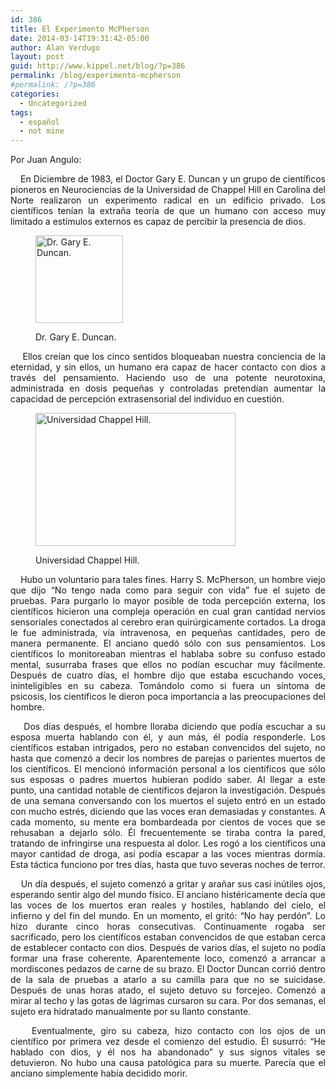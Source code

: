 ```yaml
---
id: 386
title: El Experimento McPherson
date: 2014-03-14T19:31:42-05:00
author: Alan Verdugo
layout: post
guid: http://www.kippel.net/blog/?p=386
permalink: /blog/experimento-mcpherson
#permalink: /?p=386
categories:
  - Uncategorized
tags:
  - español
  - not mine
---
```

<p style="text-align: justify;">
  Por Juan Angulo:
</p>

<p style="text-align: justify;">
      En Diciembre de 1983, el Doctor Gary E. Duncan y un grupo de científicos pioneros en Neurociencias de la Universidad de Chappel Hill en Carolina del Norte realizaron un experimento radical en un edificio privado. Los científicos tenían la extraña teoría de que un humano con acceso muy limitado a estímulos externos es capaz de percibir la presencia de dios.
</p><figure id="attachment_389" aria-describedby="caption-attachment-389" style="width: 140px" class="wp-caption aligncenter">

<img class="size-full wp-image-389" alt="Dr. Gary E. Duncan." src="http://li106-124.members.linode.com/blog/wp-content/uploads/2014/03/doc.jpg" width="140" height="140" /> <figcaption id="caption-attachment-389" class="wp-caption-text">Dr. Gary E. Duncan.</figcaption></figure> 

<p style="text-align: justify;">
      Ellos creían que los cinco sentidos bloqueaban nuestra conciencia de la eternidad, y sin ellos, un humano era capaz de hacer contacto con dios a través del pensamiento. Haciendo uso de una potente neurotoxina, administrada en dosis pequeñas y controladas pretendían aumentar la capacidad de percepción extrasensorial del individuo en cuestión.
</p><figure id="attachment_390" aria-describedby="caption-attachment-390" style="width: 320px" class="wp-caption aligncenter">

<img class="size-full wp-image-390" alt="Universidad Chappel Hill." src="http://li106-124.members.linode.com/blog/wp-content/uploads/2014/03/uni.jpg" width="320" height="213" /> <figcaption id="caption-attachment-390" class="wp-caption-text">Universidad Chappel Hill.</figcaption></figure> 

<p style="text-align: justify;">
      Hubo un voluntario para tales fines. Harry S. McPherson, un hombre viejo que dijo &#8220;No tengo nada como para seguir con vida&#8221; fue el sujeto de pruebas. Para purgarlo lo mayor posible de toda percepción externa, los científicos hicieron una compleja operación en cual gran cantidad nervios sensoriales conectados al cerebro eran quirúrgicamente cortados. La droga le fue administrada, vía intravenosa, en pequeñas cantidades, pero de manera permanente. El anciano quedó sólo con sus pensamientos. Los científicos lo monitoreaban mientras el hablaba sobre su confuso estado mental, susurraba frases que ellos no podían escuchar muy fácilmente. Después de cuatro días, el hombre dijo que estaba escuchando voces, ininteligibles en su cabeza. Tomándolo como si fuera un síntoma de psicosis, los científicos le dieron poca importancia a las preocupaciones del hombre.
</p>

<p style="text-align: justify;">
      Dos días después, el hombre lloraba diciendo que podía escuchar a su esposa muerta hablando con él, y aun más, él podía responderle. Los científicos estaban intrigados, pero no estaban convencidos del sujeto, no hasta que comenzó a decir los nombres de parejas o parientes muertos de los científicos. El mencionó información personal a los científicos que sólo sus esposas o padres muertos hubieran podido saber. Al llegar a este punto, una cantidad notable de científicos dejaron la investigación. Después de una semana conversando con los muertos el sujeto entró en un estado con mucho estrés, diciendo que las voces eran demasiadas y constantes. A cada momento, su mente era bombardeada por cientos de voces que se rehusaban a dejarlo sólo. Él frecuentemente se tiraba contra la pared, tratando de infringirse una respuesta al dolor. Les rogó a los científicos una mayor cantidad de droga, así podía escapar a las voces mientras dormía. Esta táctica funciono por tres días, hasta que tuvo severas noches de terror.
</p>

<p style="text-align: justify;">
      Un día después, el sujeto comenzó a gritar y arañar sus casi inútiles ojos, esperando sentir algo del mundo físico. El anciano histéricamente decía que las voces de los muertos eran reales y hostiles, hablando del cielo, el infierno y del fin del mundo. En un momento, el gritó: &#8220;No hay perdón&#8221;. Lo hizo durante cinco horas consecutivas. Continuamente rogaba ser sacrificado, pero los científicos estaban convencidos de que estaban cerca de establecer contacto con dios. Después de varios días, el sujeto no podía formar una frase coherente. Aparentemente loco, comenzó a arrancar a mordiscones pedazos de carne de su brazo. El Doctor Duncan corrió dentro de la sala de pruebas a atarlo a su camilla para que no se suicidase. Después de unas horas atado, el sujeto detuvo su forcejeo. Comenzó a mirar al techo y las gotas de lágrimas cursaron su cara. Por dos semanas, el sujeto era hidratado manualmente por su llanto constante.
</p>

<p style="text-align: justify;">
      Eventualmente, giro su cabeza, hizo contacto con los ojos de un científico por primera vez desde el comienzo del estudio. Él susurró: &#8220;He hablado con dios, y él nos ha abandonado&#8221; y sus signos vitales se detuvieron. No hubo una causa patológica para su muerte. Parecía que el anciano simplemente había decidido morir.
</p>